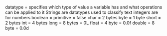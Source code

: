 datatype = specifies which type of value a variable has and what operations can be applied to it
    Strings are datatypes used to classify text
    integers are for numbers
boolean = primitive = false
 char = 2 bytes
byte = 1 byte
short = 2 bytes
int = 4 bytes
 long = 8 bytes = 0L
 float = 4 byte = 0.0f
 double = 8 byte = 0.0d